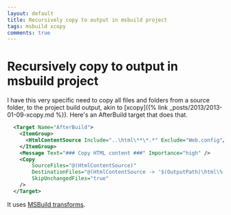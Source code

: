 ```yaml
---
layout: default
title: Recursively copy to output in msbuild project
tags: msbuild xcopy
comments: true
---
```

# Recursively copy to output in msbuild project

I have this very specific need to copy all files and folders from a source folder, to the project build output, akin to [xcopy]({% link _posts/2013/2013-01-09-xcopy.md %}). Here's an AfterBuild target that does that.

```xml
  <Target Name="AfterBuild">
    <ItemGroup>
      <HtmlContentSource Include="..\html\**\*.*" Exclude="Web.config"/>
    </ItemGroup>
    <Message Text="### Copy HTML content ###" Importance="high" />
    <Copy
        SourceFiles="@(HtmlContentSource)"
        DestinationFiles="@(HtmlContentSource -> '$(OutputPath)\html\%(RecursiveDir)%(Filename)%(Extension)')"
        SkipUnchangedFiles="true"
    />
  </Target>
```

It uses [MSBuild transforms](https://docs.microsoft.com/en-us/visualstudio/msbuild/msbuild-transforms).
